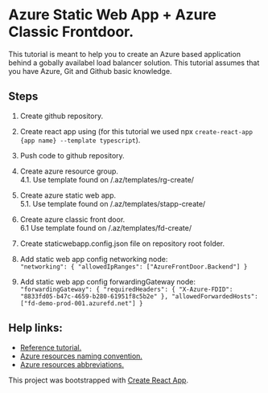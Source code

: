 # Azure Static Web App + Azure Classic Frontdoor.
This tutorial is meant to help you to create an Azure based application behind a gobally availabel load balancer solution.
This tutorial assumes that you have Azure, Git and Github basic knowledge.

## Steps
1. Create github repository.
2. Create react app using (for this tutorial we used npx `create-react-app {app name} --template typescript`).
3. Push code to github repository.
4. Create azure resource group.\
  4.1. Use template found on /.az/templates/rg-create/
5. Create azure static web app.\
  5.1. Use template found on  /.az/templates/stapp-create/
6. Create azure classic front door.\
  6.1 Use template found on /.az/templates/fd-create/
7. Create staticwebapp.config.json file on repository root folder.
8. Add static web app config networking node:
\
   `"networking": { "allowedIpRanges": ["AzureFrontDoor.Backend"] }`

9. Add static web app config forwardingGateway node:
`
  "forwardingGateway": {
    "requiredHeaders": {
      "X-Azure-FDID": "8833fd05-b47c-4659-b280-61951f8c5b2e"
    },
    "allowedForwardedHosts": ["fd-demo-prod-001.azurefd.net"]
  }
`

## Help links:
- [Reference tutorial.](https://docs.microsoft.com/en-us/azure/static-web-apps/front-door-manual)
- [Azure resources naming convention.](https://docs.microsoft.com/en-us/azure/cloud-adoption-framework/ready/azure-best-practices/resource-naming)
- [Azure resources abbreviations.](https://docs.microsoft.com/en-us/azure/cloud-adoption-framework/ready/azure-best-practices/resource-abbreviations)

This project was bootstrapped with [Create React App](https://github.com/facebook/create-react-app).
